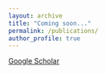 ```yaml
---
layout: archive
title: "Coming soon..."
permalink: /publications/
author_profile: true
---
```


[Google Scholar](https://scholar.google.com/citations?user=8SNiVc4AAAAJ&hl=en)

<!-- {% if author.googlescholar %}
  You can also find my articles on <u><a href="{{author.googlescholar}}">my Google Scholar profile</a>.</u>
{% endif %}

{% include base_path %}

{% for post in site.publications reversed %}
  {% include archive-single.html %}
{% endfor %} -->
